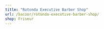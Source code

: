 ```yaml
---
title: "Rotonda Executive Barber Shop"
url: /bacoor/rotonda-executive-barber-shop/
shop: Friseur
---
```

